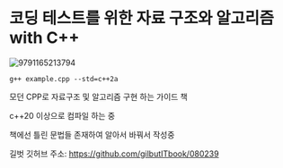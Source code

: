 # 코딩 테스트를 위한 자료 구조와 알고리즘 with C++
![9791165213794](https://github.com/user-attachments/assets/d8924e85-1cc3-4df4-9060-d826d38f85ae)

```
g++ example.cpp --std=c++2a
```

모던 CPP로 자료구조 및 알고리즘 구현 하는 가이드 책

c++20 이상으로 컴파일 하는 중

책에선 틀린 문법들 존재하여 알아서 바꿔서 작성중

길벗 깃허브 주소: https://github.com/gilbutITbook/080239